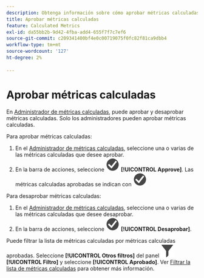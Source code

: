 ```yaml
---
description: Obtenga información sobre cómo aprobar métricas calculadas.
title: Aprobar métricas calculadas
feature: Calculated Metrics
exl-id: da55bb2b-9d42-4fba-add4-655f7f7c7ef6
source-git-commit: c209341400bf4e0c00719075f0fc82f81ca9dbb4
workflow-type: tm+mt
source-wordcount: '127'
ht-degree: 2%

---
```


# Aprobar métricas calculadas

En [Administrador de métricas calculadas](cm-manager.md), puede aprobar y desaprobar métricas calculadas. Solo los administradores pueden aprobar métricas calculadas.

Para aprobar métricas calculadas:

1. En el [Administrador de métricas calculadas](cm-manager.md), seleccione una o varias de las métricas calculadas que desee aprobar.
1. En la barra de acciones, seleccione ![CheckmarkCircle](/help/assets/icons/CheckmarkCircle.svg) **[!UICONTROL Approve]**. Las métricas calculadas aprobadas se indican con ![CheckmarkCircle](/help/assets/icons/CheckmarkCircle.svg)

Para desaprobar métricas calculadas:

1. En el [Administrador de métricas calculadas](cm-approving.md), seleccione una o varias de las métricas calculadas que desee desaprobar.
1. En la barra de acciones, seleccione ![CheckmarkCircle](/help/assets/icons/CheckmarkCircle.svg) **[!UICONTROL Desaprobar]**.


Puede filtrar la lista de métricas calculadas por métricas calculadas aprobadas. Seleccione **[!UICONTROL Otros filtros]** del panel ![Filtro](/help/assets/icons/Filter.svg) **[!UICONTROL Filtro]** y seleccione **[!UICONTROL Aprobado]**. Ver [Filtrar la lista de métricas calculadas](/help/components/calc-metrics/cm-workflow/cm-filter.md) para obtener más información.
